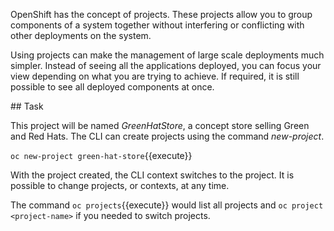 OpenShift has the concept of projects. These projects allow you to group components of a system together without interfering or conflicting with other deployments on the system.

Using projects can make the management of large scale deployments much simpler. Instead of seeing all the applications deployed, you can focus your view depending on what you are trying to achieve. If required, it is still possible to see all deployed components at once.

## Task

This project will be named _GreenHatStore_, a concept store selling Green and Red Hats. The CLI can create projects using the command _new-project_.

`oc new-project green-hat-store`{{execute}}

With the project created, the CLI context switches to the project. It is possible to change projects, or contexts, at any time.

The command `oc projects`{{execute}} would list all projects and `oc project <project-name>` if you needed to switch projects.
